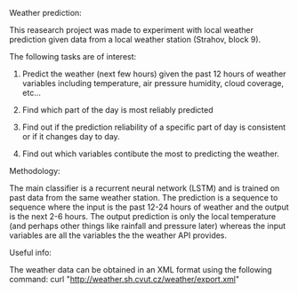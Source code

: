 
Weather prediction:

This reasearch project was made to experiment with local weather prediction
given data from a local weather station (Strahov, block 9).

The following tasks are of interest:

1) Predict the weather (next few hours) given the past 12 hours of weather
variables including temperature, air pressure humidity, cloud coverage, etc...

2) Find which part of the day is most reliably predicted

3) Find out if the prediction reliability of a specific part of day is
consistent or if it changes day to day.

4) Find out which variables contibute the most to predicting the weather.

Methodology:

The main classifier is a recurrent neural network (LSTM) and is trained on
past data from the same weather station. The prediction is a sequence to
sequence where the input is the past 12-24 hours of weather and the
output is the next 2-6 hours. The output prediction is only the local
temperature (and perhaps other things like rainfall and pressure later)
whereas the input variables are all the variables the the weather API provides.

Useful info:

The weather data can be obtained in an XML format using the following command:
curl "http://weather.sh.cvut.cz/weather/export.xml"
